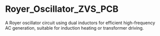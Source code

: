 # Royer_Oscillator_ZVS_PCB
A Royer oscillator circuit using dual inductors for efficient high-frequency AC generation, suitable for induction heating or transformer driving.
